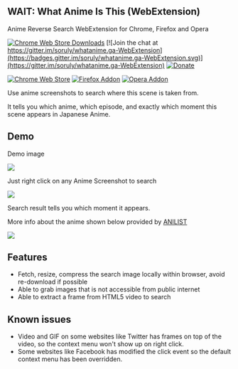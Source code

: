 ## WAIT: What Anime Is This (WebExtension)

Anime Reverse Search WebExtension for Chrome, Firefox and Opera

[![Chrome Web Store Downloads](https://img.shields.io/chrome-web-store/d/gkamnldpllcbiidlfacaccdoadedncfp.svg?maxAge=86400)](https://chrome.google.com/webstore/detail/search-anime-by-screensho/gkamnldpllcbiidlfacaccdoadedncfp)
[![Join the chat at https://gitter.im/soruly/whatanime.ga-WebExtension](https://badges.gitter.im/soruly/whatanime.ga-WebExtension.svg)](https://gitter.im/soruly/whatanime.ga-WebExtension)
[![Donate](https://img.shields.io/badge/donate-patreon-orange.svg)](https://www.patreon.com/soruly)

[![Chrome Web Store](https://img.shields.io/badge/Chrome-Extension-green.svg?maxAge=86400)](https://chrome.google.com/webstore/detail/search-anime-by-screensho/gkamnldpllcbiidlfacaccdoadedncfp)
[![Firefox Addon](https://img.shields.io/badge/Firefox-Add--on-orange.svg?maxAge=86400)](https://addons.mozilla.org/en-US/firefox/addon/search-anime-by-screenshot/)
[![Opera Addon](https://img.shields.io/badge/Opera-Add--on-red.svg?maxAge=86400)](https://addons.opera.com/en/extensions/details/search-anime-by-screenshot/)

Use anime screenshots to search where this scene is taken from.

It tells you which anime, which episode, and exactly which moment this scene appears in Japanese Anime.

## Demo

Demo image

![](https://images.plurk.com/2FKxneXP64qiKwjlUA7sKj.jpg)

Just right click on any Anime Screenshot to search

![](https://addons.cdn.mozilla.net/user-media/previews/full/175/175673.png)

Search result tells you which moment it appears.

More info about the anime shown below provided by [ANILIST](https://anilist.co)

![](https://addons.cdn.mozilla.net/user-media/previews/full/175/175674.png)

## Features
- Fetch, resize, compress the search image locally within browser, avoid re-download if possible
- Able to grab images that is not accessible from public internet
- Able to extract a frame from HTML5 video to search

## Known issues
- Video and GIF on some websites like Twitter has frames on top of the video, so the context menu won't show up on right click.
- Some websites like Facebook has modified the click event so the default context menu has been overridden.

